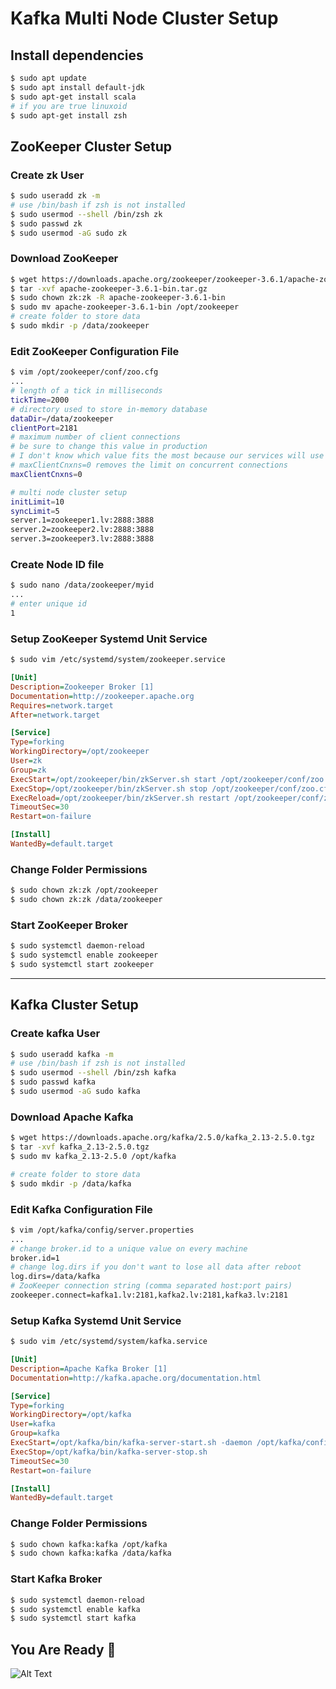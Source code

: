 # Kafka Multi Node Cluster Setup

## Install dependencies

```bash
$ sudo apt update
$ sudo apt install default-jdk
$ sudo apt-get install scala
# if you are true linuxoid
$ sudo apt-get install zsh
```

## ZooKeeper Cluster Setup

### Create zk User

```bash
$ sudo useradd zk -m
# use /bin/bash if zsh is not installed
$ sudo usermod --shell /bin/zsh zk
$ sudo passwd zk
$ sudo usermod -aG sudo zk
```

### Download ZooKeeper

```bash
$ wget https://downloads.apache.org/zookeeper/zookeeper-3.6.1/apache-zookeeper-3.6.1-bin.tar.gz
$ tar -xvf apache-zookeeper-3.6.1-bin.tar.gz
$ sudo chown zk:zk -R apache-zookeeper-3.6.1-bin
$ sudo mv apache-zookeeper-3.6.1-bin /opt/zookeeper
# create folder to store data
$ sudo mkdir -p /data/zookeeper
```

### Edit ZooKeeper Configuration File

```bash
$ vim /opt/zookeeper/conf/zoo.cfg
...
# length of a tick in milliseconds
tickTime=2000
# directory used to store in-memory database
dataDir=/data/zookeeper
clientPort=2181
# maximum number of client connections
# be sure to change this value in production
# I don't know which value fits the most because our services will use zk to store data
# maxClientCnxns=0 removes the limit on concurrent connections
maxClientCnxns=0

# multi node cluster setup
initLimit=10
syncLimit=5
server.1=zookeeper1.lv:2888:3888
server.2=zookeeper2.lv:2888:3888
server.3=zookeeper3.lv:2888:3888
```

### Create Node ID file

```bash
$ sudo nano /data/zookeeper/myid
...
# enter unique id
1
```

### Setup ZooKeeper Systemd Unit Service

```bash
$ sudo vim /etc/systemd/system/zookeeper.service
```

```ini
[Unit]
Description=Zookeeper Broker [1]
Documentation=http://zookeeper.apache.org
Requires=network.target
After=network.target

[Service]
Type=forking
WorkingDirectory=/opt/zookeeper
User=zk
Group=zk
ExecStart=/opt/zookeeper/bin/zkServer.sh start /opt/zookeeper/conf/zoo.cfg
ExecStop=/opt/zookeeper/bin/zkServer.sh stop /opt/zookeeper/conf/zoo.cfg
ExecReload=/opt/zookeeper/bin/zkServer.sh restart /opt/zookeeper/conf/zoo.cfg
TimeoutSec=30
Restart=on-failure

[Install]
WantedBy=default.target
```

### Change Folder Permissions

```bash
$ sudo chown zk:zk /opt/zookeeper
$ sudo chown zk:zk /data/zookeeper
```

### Start ZooKeeper Broker

```bash
$ sudo systemctl daemon-reload
$ sudo systemctl enable zookeeper
$ sudo systemctl start zookeeper
```

---

## Kafka Cluster Setup

### Create kafka User

```bash
$ sudo useradd kafka -m
# use /bin/bash if zsh is not installed
$ sudo usermod --shell /bin/zsh kafka
$ sudo passwd kafka
$ sudo usermod -aG sudo kafka
```

### Download Apache Kafka

```bash
$ wget https://downloads.apache.org/kafka/2.5.0/kafka_2.13-2.5.0.tgz
$ tar -xvf kafka_2.13-2.5.0.tgz
$ sudo mv kafka_2.13-2.5.0 /opt/kafka

# create folder to store data
$ sudo mkdir -p /data/kafka
```

### Edit Kafka Configuration File

```bash
$ vim /opt/kafka/config/server.properties
...
# change broker.id to a unique value on every machine
broker.id=1
# change log.dirs if you don't want to lose all data after reboot
log.dirs=/data/kafka
# ZooKeeper connection string (comma separated host:port pairs)
zookeeper.connect=kafka1.lv:2181,kafka2.lv:2181,kafka3.lv:2181
```

### Setup Kafka Systemd Unit Service

```bash
$ sudo vim /etc/systemd/system/kafka.service
```

```ini
[Unit]
Description=Apache Kafka Broker [1]
Documentation=http://kafka.apache.org/documentation.html

[Service]
Type=forking
WorkingDirectory=/opt/kafka
User=kafka
Group=kafka
ExecStart=/opt/kafka/bin/kafka-server-start.sh -daemon /opt/kafka/config/server.properties
ExecStop=/opt/kafka/bin/kafka-server-stop.sh
TimeoutSec=30
Restart=on-failure

[Install]
WantedBy=default.target
```

### Change Folder Permissions

```bash
$ sudo chown kafka:kafka /opt/kafka
$ sudo chown kafka:kafka /data/kafka
```

### Start Kafka Broker

```bash
$ sudo systemctl daemon-reload
$ sudo systemctl enable kafka
$ sudo systemctl start kafka
```

## You Are Ready 👑

![Alt Text](https://media.giphy.com/media/vFKqnCdLPNOKc/giphy.gif)
